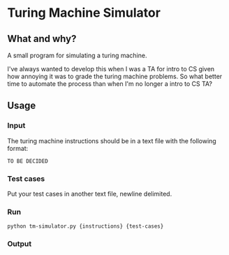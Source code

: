 Turing Machine Simulator
========================

What and why?
-------------

A small program for simulating a turing machine. 

I've always wanted to develop this when I was a TA for intro to CS given how
annoying it was to grade the turing machine problems. So what better time to
automate the process than when I'm no longer a intro to CS TA?

Usage
-----

### Input

The turing machine instructions should be in a text file with the following
format:

    TO BE DECIDED

### Test cases

Put your test cases in another text file, newline delimited.

### Run

    python tm-simulator.py {instructions} {test-cases}

### Output


